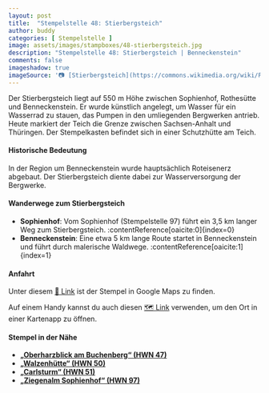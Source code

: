 ```yaml
---
layout: post
title:  "Stempelstelle 48: Stierbergsteich"
author: buddy
categories: [ Stempelstelle ]
image: assets/images/stampboxes/48-stierbergsteich.jpg
description: "Stempelstelle 48: Stierbergsteich | Benneckenstein"
comments: false
imageshadow: true
imageSource: '📷 [Stierbergsteich](https://commons.wikimedia.org/wiki/File:Stierbergsteich.jpg) von <a href="//commons.wikimedia.org/wiki/User:B.Thomas95" title="User:B.Thomas95">Thomas Binder</a> unter Lizenz [CC BY-SA 4.0](https://creativecommons.org/licenses/by-sa/4.0)'
---
```


Der Stierbergsteich liegt auf 550 m Höhe zwischen Sophienhof, Rothesütte und Benneckenstein. Er wurde künstlich angelegt, um Wasser für ein Wasserrad zu stauen, das Pumpen in den umliegenden Bergwerken antrieb. Heute markiert der Teich die Grenze zwischen Sachsen-Anhalt und Thüringen. Der Stempelkasten befindet sich in einer Schutzhütte am Teich.

#### Historische Bedeutung

In der Region um Benneckenstein wurde hauptsächlich Roteisenerz abgebaut. Der Stierbergsteich diente dabei zur Wasserversorgung der Bergwerke.

#### Wanderwege zum Stierbergsteich

- **Sophienhof**: Vom Sophienhof (Stempelstelle 97) führt ein 3,5 km langer Weg zum Stierbergsteich. :contentReference[oaicite:0]{index=0}
- **Benneckenstein**: Eine etwa 5 km lange Route startet in Benneckenstein und führt durch malerische Waldwege. :contentReference[oaicite:1]{index=1}

#### Anfahrt

Unter diesem [📍 Link](https://www.google.com/maps/dir/?api=1&origin=&destination=51.64111%2C%2010.75639) ist der Stempel in Google Maps zu finden.

<div class="android-only">
  Auf einem Handy kannst du auch diesen 
  <a href="geo:51.64111,10.75639">🗺️ Link</a> 
  verwenden, um den Ort in einer Kartenapp zu öffnen.
  <p></p>
</div>

#### Stempel in der Nähe

- [**„Oberharzblick am Buchenberg“ (HWN 47)**](/stempelstelle-47-oberharzblick-am-buchenberg)
- [**„Walzenhütte“ (HWN 50)**](/stempelstelle-50-walzenhuette)
- [**„Carlsturm“ (HWN 51)**](/stempelstelle-51-carlsturm)
- [**„Ziegenalm Sophienhof“ (HWN 97)**](/stempelstelle-97-ziegenalm-sophienhof)
